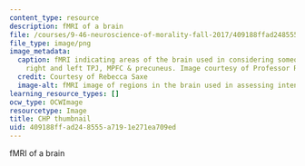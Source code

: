 ```yaml
---
content_type: resource
description: fMRI of a brain
file: /courses/9-46-neuroscience-of-morality-fall-2017/409188ffad248555a7191e271ea709ed_MIT9_46F17_chp_th.png
file_type: image/png
image_metadata:
  caption: fMRI indicating areas of the brain used in considering someone's intentions;
    right and left TPJ, MPFC & precuneus. Image courtesy of Professor Rebecca Saxe.
  credit: Courtesy of Rebecca Saxe
  image-alt: fMRI image of regions in the brain used in assessing intent.
learning_resource_types: []
ocw_type: OCWImage
resourcetype: Image
title: CHP thumbnail
uid: 409188ff-ad24-8555-a719-1e271ea709ed
---
```

fMRI of a brain

